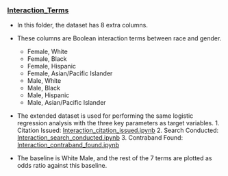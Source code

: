 ### [Interaction_Terms](Interaction_Terms)
  - In this folder, the dataset has 8 extra columns. 
  - These columns are Boolean interaction terms between race and gender. 
    - Female, White
    - Female, Black
    - Female, Hispanic
    - Female, Asian/Pacific Islander
    - Male, White
    - Male, Black
    - Male, Hispanic
    - Male, Asian/Pacific Islander
   - The extended dataset is used for performing the same logistic regression analysis with the three key parameters as target variables.
    1. Citation Issued: [Interaction_citation_issued.ipynb](Interaction_citation_issued.ipynb)
    2.  Search Conducted: [Interaction_search_conducted.ipynb](Interaction_search_conducted.ipynb)
    3.  Contraband Found: [Interaction_contraband_found.ipynb](Interaction_contraband_found.ipynb)
    
  - The baseline is White Male, and the rest of the 7 terms are plotted as odds ratio against this baseline. 
